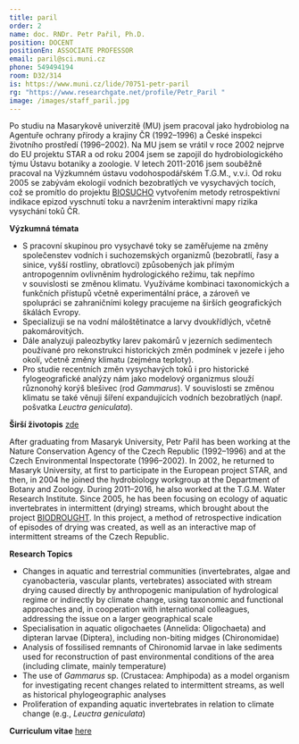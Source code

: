 ```yaml
---
title: paril
order: 2
name: doc. RNDr. Petr Pařil, Ph.D.
position: DOCENT
positionEn: ASSOCIATE PROFESSOR
email: paril@sci.muni.cz
phone: 549494194
room: D32/314
is: https://www.muni.cz/lide/70751-petr-paril
rg: "https://www.researchgate.net/profile/Petr_Paril "
image: /images/staff_paril.jpg
---
```

<div class="cz">

Po studiu na Masarykově univerzitě (MU) jsem pracoval jako hydrobiolog na Agentuře ochrany přírody a krajiny ČR (1992–1996) a České inspekci životního prostředí (1996–2002). Na MU jsem se vrátil v roce 2002 nejprve do EU projektu STAR a od roku 2004 jsem se zapojil do hydrobiologického týmu Ústavu botaniky a zoologie. V letech 2011-2016 jsem souběžně pracoval na Výzkumném ústavu vodohospodářském T.G.M., v.v.i. Od roku 2005 se zabývám ekologií vodních bezobratlých ve vysychavých tocích, což se promítlo do projektu [BIOSUCHO](https://www.sucho.eu/) vytvořením metody retrospektivní indikace epizod vyschnutí toku a navržením interaktivní mapy rizika vysychání toků ČR.

**Výzkumná témata**

* S pracovní skupinou pro vysychavé toky se zaměřujeme na změny společenstev vodních i
   suchozemských organizmů (bezobratlí, řasy a sinice, vyšší rostliny, obratlovci) způsobených jak
   přímým antropogenním ovlivněním hydrologického režimu, tak nepřímo v souvislosti se změnou klimatu. Využíváme kombinaci taxonomických a funkčních přístupů včetně experimentální práce, a zároveň ve spolupráci se zahraničními kolegy pracujeme na širších geografických škálách Evropy.
* Specializuji se na vodní máloštětinatce a larvy dvoukřídlých, včetně pakomárovitých.
* Dále analyzuji paleozbytky larev pakomárů v jezerních sedimentech používané pro rekonstrukci
  historických změn podmínek v jezeře i jeho okolí, včetně změny klimatu (zejména teploty).
* Pro studie recentních změn vysychavých toků i pro historické fylogeografické analýzy nám
   jako modelový organizmus slouží různonohý korýš blešivec (rod *Gammarus*). V souvislosti se
   změnou klimatu se také věnuji šíření expandujících vodních bezobratlých (např. pošvatka *Leuctra geniculata*).

**Širší životopis** [zde](https://www.muni.cz/lide/70751-petr-paril/zivotopis)

</div>

<div class="en">

After graduating from Masaryk University, Petr Pařil has been working at the Nature Conservation Agency of the Czech Republic (1992–1996) and at the Czech Environmental Inspectorate (1996–2002). In 2002, he returned to Masaryk University, at first to participate in the European project STAR, and then, in 2004 he joined the hydrobiology workgroup at the Department of Botany and Zoology. During 2011–2016, he also worked at the T.G.M. Water Research Institute. Since 2005, he has been focusing on ecology of aquatic invertebrates in intermittent (drying) streams, which brought about the project [BIODROUGHT](https://biodrought.eu/). In this project, a method of retrospective indication of episodes of drying was created, as well as an interactive map of intermittent streams of the Czech Republic.

**Research Topics**

* Changes in aquatic and terrestrial communities (invertebrates, algae and cyanobacteria, vascular plants, vertebrates) associated with stream drying caused directly by anthropogenic manipulation of hydrological regime or indirectly by climate change, using taxonomic and functional approaches and, in cooperation with international colleagues, addressing the issue on a larger geographical scale
* Specialisation in aquatic oligochaetes (Annelida: Oligochaeta) and dipteran larvae (Diptera), including non-biting midges (Chironomidae)
* Analysis of fossilised remnants of Chironomid larvae in lake sediments used for reconstruction of past environmental conditions of the area (including climate, mainly temperature)
* The use of *Gammarus* sp. (Crustacea: Amphipoda) as a model organism for investigating recent changes related to intermittent streams, as well as historical phylogeographic analyses
* Proliferation of expanding aquatic invertebrates in relation to climate change (e.g., *Leuctra geniculata*)

**Curriculum vitae** [here](https://www.muni.cz/lide/70751-petr-paril/zivotopis)

</div>